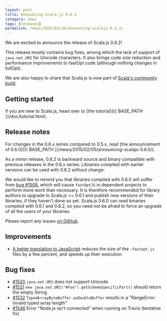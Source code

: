 ```yaml
---
layout: post
title: Announcing Scala.js 0.6.2
category: news
tags: [releases]
permalink: /news/2015/03/16/announcing-scalajs-0.6.2/
---
```



We are excited to announce the release of Scala.js 0.6.2!

This release mostly contains bug fixes, among which the lack of support of `java.net.URI` for Unicode characters.
It also brings code size reduction and performance improvements to fastOpt code (although nothing changes in fullOpt).

We are also happy to share that Scala.js is now part of [Scala's community build](https://github.com/scala/community-builds).
<!--more-->

## Getting started

If you are new to Scala.js, head over to
[the tutorial]({{ BASE_PATH }}/doc/tutorial.html).

## Release notes

For changes in the 0.6.x series compared to 0.5.x, read [the announcement of 0.6.0]({{ BASE_PATH }}/news/2015/02/05/announcing-scalajs-0.6.0/).

As a minor release, 0.6.2 is backward source and binary compatible with previous releases in the 0.6.x series.
Libraries compiled with earlier versions can be used with 0.6.2 without change.

We would like to remind you that libraries compiled with 0.6.0 will suffer from [bug #1506](https://github.com/scala-js/scala-js/issues/1506), which will cause `fastOptJS` in dependent projects to perform more work than necessary.
It is therefore recommended for library authors to upgrade to Scala.js >= 0.6.1 and publish new versions of their libraries, if they haven't done so yet.
Scala.js 0.6.0 can read binaries compiled with 0.6.1 and 0.6.2, so you need not be afraid to force an upgrade of all the users of your libraries.

Please report any issues [on GitHub](https://github.com/scala-js/scala-js/issues).

## Improvements

* [A better translation to JavaScript](https://github.com/scala-js/scala-js/pull/1535) reduces the size of the `-fastopt.js` files by a few percent, and speeds up their execution.

## Bug fixes

* [#1520](https://github.com/scala-js/scala-js/issues/1520) `java.net.URI` does not support Unicode
* [#1521](https://github.com/scala-js/scala-js/issues/1521) `new java.net.URI("#foo").getSchemeSpecificPart()` should return the empty String
* [#1532](https://github.com/scala-js/scala-js/issues/1532) `TypedArrayByteBuffer.asDoubleBuffer` results in a "RangeError: Invalid typed array length"
* [#1546](https://github.com/scala-js/scala-js/issues/1546) Error "Node.js isn't connected" when running on Travis (tentative fix)
